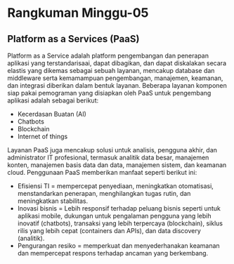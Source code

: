 <h1>Rangkuman Minggu-05</h1>
<h2>Platform as a Services (PaaS)</h2>
Platform as a Service adalah platform pengembangan dan penerapan aplikasi yang terstandarisaai, dapat dibagikan, dan dapat diskalakan secara elastis yang dikemas sebagai sebuah layanan, mencakup database dan middleware serta kemamampuan pengembangan, manajemen, keamanan, dan integrasi diberikan dalam bentuk layanan. Beberapa layanan komponen siap pakai pemograman yang disiapkan oleh PaaS untuk pengembang aplikasi adalah sebagai berikut:

- Kecerdasan Buatan (AI)
- Chatbots
- Blockchain
- Internet of things

Layanan PaaS juga mencakup solusi untuk analisis, pengguna akhir, dan administrator IT profesional, termasuk analitik data besar, manajemen konten, manajemen basis data dan data, manajemen sistem, dan keamanan cloud. Penggunaan PaaS memberikan manfaat seperti berikut ini:

- Efisiensi TI = mempercepat penyediaan, meningkatkan otomatisasi, menstandarkan penerapan, menghilangkan tugas rutin, dan meningkatkan stabilitas.
- Inovasi bisnis = Lebih responsif terhadap peluang bisnis seperti untuk aplikasi mobile, dukungan untuk pengalaman pengguna yang lebih inovatif (chatbots), transaksi yang lebih terpercaya (blockchain), siklus rilis yang lebih cepat (containers dan APIs), dan data discovery (analitik).
- Pengurangan resiko = memperkuat dan menyederhanakan keamanan dan mempercepat respons terhadap ancaman yang berkembang.
